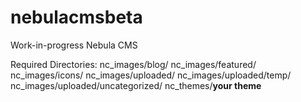 # nebulacmsbeta
Work-in-progress Nebula CMS

Required Directories:
nc_images/blog/
nc_images/featured/
nc_images/icons/
nc_images/uploaded/
nc_images/uploaded/temp/
nc_images/uploaded/uncategorized/
nc_themes/**your theme**
